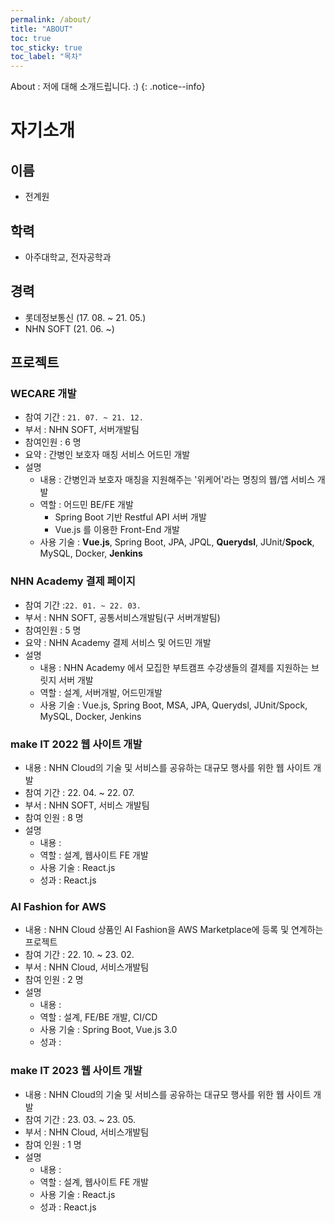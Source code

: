 ```yaml
---
permalink: /about/
title: "ABOUT"
toc: true
toc_sticky: true
toc_label: "목차"
---
```


About : 저에 대해 소개드립니다. :)
{: .notice--info}

# 자기소개

## 이름

- 전계원

## 학력

- 아주대학교, 전자공학과

## 경력

- 롯데정보통신 (17. 08. ~ 21. 05.)
- NHN SOFT (21. 06. ~)

## 프로젝트

### WECARE 개발

- 참여 기간 : `21. 07. ~ 21. 12.`
- 부서 : NHN SOFT, 서버개발팀
- 참여인원 : 6 명
- 요약 : 간병인 보호자 매칭 서비스 어드민 개발
- 설명
    - 내용 : 간병인과 보호자 매칭을 지원해주는 '위케어'라는 명칭의 웹/앱 서비스 개발
    - 역할 : 어드민 BE/FE 개발
        - Spring Boot 기반 Restful API 서버 개발
        - Vue.js 를 이용한 Front-End 개발
    - 사용 기술 : **Vue.js**, Spring Boot, JPA, JPQL, **Querydsl**, JUnit/**Spock**, MySQL, Docker, **Jenkins**

### NHN Academy 결제 페이지

- 참여 기간 :`22. 01. ~ 22. 03.`
- 부서 : NHN SOFT, 공통서비스개발팀(구 서버개발팀)
- 참여인원 : 5 명
- 요약 : NHN Academy 결제 서비스 및 어드민 개발
- 설명
    - 내용 : NHN Academy 에서 모집한 부트캠프 수강생들의 결제를 지원하는 브릿지 서버 개발
    - 역할 : 설계, 서버개발, 어드민개발
    - 사용 기술 : Vue.js, Spring Boot, MSA, JPA, Querydsl, JUnit/Spock, MySQL, Docker, Jenkins

### make IT 2022 웹 사이트 개발

- 내용 : NHN Cloud의 기술 및 서비스를 공유하는 대규모 행사를 위한 웹 사이트 개발
- 참여 기간 : 22. 04. ~ 22. 07.
- 부서 : NHN SOFT, 서비스 개발팀
- 참여 인원 : 8 명
- 설명
  - 내용 : 
  - 역할 : 설계, 웹사이트 FE 개발
  - 사용 기술 : React.js
  - 성과 : React.js

### AI Fashion for AWS

- 내용 : NHN Cloud 상품인 AI Fashion을 AWS Marketplace에 등록 및 연계하는 프로젝트
- 참여 기간 : 22. 10. ~ 23. 02.
- 부서 : NHN Cloud, 서비스개발팀
- 참여 인원 : 2 명
- 설명
  - 내용 : 
  - 역할 : 설계, FE/BE 개발, CI/CD
  - 사용 기술 : Spring Boot, Vue.js 3.0
  - 성과 : 

### make IT 2023 웹 사이트 개발

- 내용 : NHN Cloud의 기술 및 서비스를 공유하는 대규모 행사를 위한 웹 사이트 개발
- 참여 기간 : 23. 03. ~ 23. 05.
- 부서 : NHN Cloud, 서비스개발팀
- 참여 인원 : 1 명
- 설명
  - 내용 :
  - 역할 : 설계, 웹사이트 FE 개발
  - 사용 기술 : React.js
  - 성과 : React.js